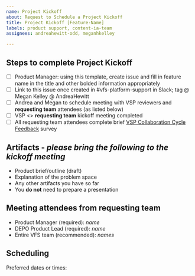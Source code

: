 ```yaml
---
name: Project Kickoff
about: Request to Schedule a Project Kickoff 
title: Project Kickoff [Feature-Name]
labels: product support, content-ia-team
assignees: andreahewitt-odd, meganhkelley

---
```


## Steps to complete Project Kickoff
- [ ] Product Manager: using this template, create issue and fill in feature name in the title and other bolded information appropriately
- [ ] Link to this issue once created in #vfs-platform-support in Slack; tag @ Megan Kelley @ AndreaHewitt
- [ ] Andrea and Megan to schedule meeting with VSP reviewers and **requesting team** attendees (as listed below)
- [ ] VSP <> **requesting team** kickoff meeting completed
- [ ] All requesting team attendees complete brief [VSP Collaboration Cycle Feedback](https://adhoc.optimalworkshop.com/questions/20260uu8-0-0/questions/before) survey

## Artifacts - _please bring the following to the kickoff meeting_
- Product brief/outline (draft)
- Explanation of the problem space
- Any other artifacts you have so far
- You **do not** need to prepare a presentation

## Meeting attendees from **requesting team**
- Product Manager (required): _name_
- DEPO Product Lead (required): _name_
- Entire VFS team (recommended): _names_

## Scheduling
Preferred dates or times: 
